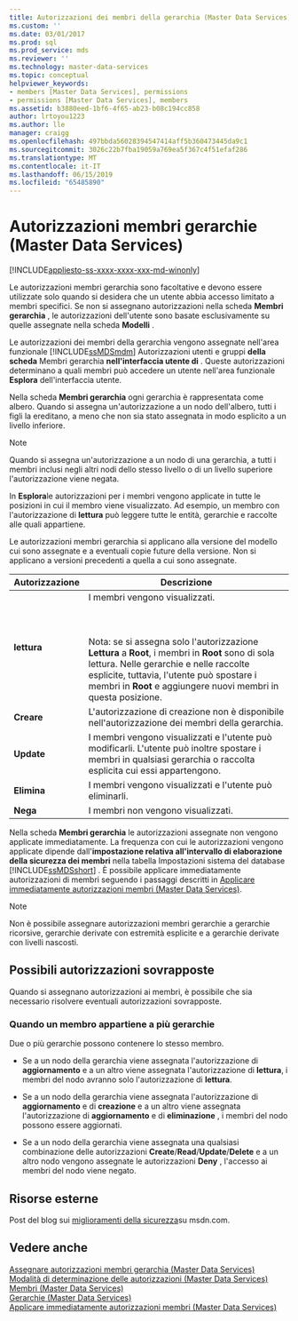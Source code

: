 ```yaml
---
title: Autorizzazioni dei membri della gerarchia (Master Data Services) | Microsoft Docs
ms.custom: ''
ms.date: 03/01/2017
ms.prod: sql
ms.prod_service: mds
ms.reviewer: ''
ms.technology: master-data-services
ms.topic: conceptual
helpviewer_keywords:
- members [Master Data Services], permissions
- permissions [Master Data Services], members
ms.assetid: b3880eed-1bf6-4f65-ab23-b08c194cc858
author: lrtoyou1223
ms.author: lle
manager: craigg
ms.openlocfilehash: 497bbda56028394547414aff5b360473445da9c1
ms.sourcegitcommit: 3026c22b7fba19059a769ea5f367c4f51efaf286
ms.translationtype: MT
ms.contentlocale: it-IT
ms.lasthandoff: 06/15/2019
ms.locfileid: "65485890"
---
```

# <a name="hierarchy-member-permissions-master-data-services"></a>Autorizzazioni membri gerarchie (Master Data Services)

[!INCLUDE[appliesto-ss-xxxx-xxxx-xxx-md-winonly](../includes/appliesto-ss-xxxx-xxxx-xxx-md-winonly.md)]

  Le autorizzazioni membri gerarchia sono facoltative e devono essere utilizzate solo quando si desidera che un utente abbia accesso limitato a membri specifici. Se non si assegnano autorizzazioni nella scheda **Membri gerarchia** , le autorizzazioni dell'utente sono basate esclusivamente su quelle assegnate nella scheda **Modelli** .  
  
 Le autorizzazioni dei membri della gerarchia vengono assegnate nell'area funzionale [!INCLUDE[ssMDSmdm](../includes/ssmdsmdm-md.md)] Autorizzazioni utenti e gruppi **della scheda** Membri gerarchia **nell'interfaccia utente di** . Queste autorizzazioni determinano a quali membri può accedere un utente nell'area funzionale **Esplora** dell'interfaccia utente.  
  
 Nella scheda **Membri gerarchia** ogni gerarchia è rappresentata come albero. Quando si assegna un'autorizzazione a un nodo dell'albero, tutti i figli la ereditano, a meno che non sia stato assegnata in modo esplicito a un livello inferiore.  
  
> [!NOTE]  
>  Quando si assegna un'autorizzazione a un nodo di una gerarchia, a tutti i membri inclusi negli altri nodi dello stesso livello o di un livello superiore l'autorizzazione viene negata.  
  
 In **Esplora**le autorizzazioni per i membri vengono applicate in tutte le posizioni in cui il membro viene visualizzato. Ad esempio, un membro con l'autorizzazione di **lettura** può leggere tutte le entità, gerarchie e raccolte alle quali appartiene.  
  
 Le autorizzazioni membri gerarchia si applicano alla versione del modello cui sono assegnate e a eventuali copie future della versione. Non si applicano a versioni precedenti a quella a cui sono assegnate.  
  
|Autorizzazione|Descrizione|  
|----------------|-----------------|  
|**lettura**|I membri vengono visualizzati.<br /><br /> <br /><br /> Nota: se si assegna solo l'autorizzazione **Lettura** a **Root**, i membri in **Root** sono di sola lettura. Nelle gerarchie e nelle raccolte esplicite, tuttavia, l'utente può spostare i membri in **Root** e aggiungere nuovi membri in questa posizione.|  
|**Creare**|L'autorizzazione di creazione non è disponibile nell'autorizzazione dei membri della gerarchia.|  
|**Update**|I membri vengono visualizzati e l'utente può modificarli. L'utente può inoltre spostare i membri in qualsiasi gerarchia o raccolta esplicita cui essi appartengono.|  
|**Elimina**|I membri vengono visualizzati e l'utente può eliminarli.|  
|**Nega**|I membri non vengono visualizzati.|  
  
 Nella scheda **Membri gerarchia** le autorizzazioni assegnate non vengono applicate immediatamente. La frequenza con cui le autorizzazioni vengono applicate dipende dall'**impostazione relativa all'intervallo di elaborazione della sicurezza dei membri** nella tabella Impostazioni sistema del database [!INCLUDE[ssMDSshort](../includes/ssmdsshort-md.md)] . È possibile applicare immediatamente autorizzazioni di membri seguendo i passaggi descritti in [Applicare immediatamente autorizzazioni membri &#40;Master Data Services&#41;](../master-data-services/immediately-apply-member-permissions-master-data-services.md).  
  
> [!NOTE]  
>  Non è possibile assegnare autorizzazioni membri gerarchie a gerarchie ricorsive, gerarchie derivate con estremità esplicite e a gerarchie derivate con livelli nascosti.  
  
## <a name="possible-overlapping-permissions"></a>Possibili autorizzazioni sovrapposte  
 Quando si assegnano autorizzazioni ai membri, è possibile che sia necessario risolvere eventuali autorizzazioni sovrapposte.  
  
### <a name="when-a-member-belongs-to-multiple-hierarchies"></a>Quando un membro appartiene a più gerarchie  
 Due o più gerarchie possono contenere lo stesso membro.  
  
-   Se a un nodo della gerarchia viene assegnata l'autorizzazione di **aggiornamento** e a un altro viene assegnata l'autorizzazione di **lettura**, i membri del nodo avranno solo l'autorizzazione di **lettura**.  
  
-   Se a un nodo della gerarchia viene assegnata l'autorizzazione di **aggiornamento** e di **creazione** e a un altro viene assegnata l'autorizzazione di **aggiornamento** e di **eliminazione** , i membri del nodo possono essere aggiornati.  
  
-   Se a un nodo della gerarchia viene assegnata una qualsiasi combinazione delle autorizzazioni **Create**/**Read**/**Update**/**Delete** e a un altro nodo vengono assegnate le autorizzazioni **Deny** , l'accesso ai membri del nodo viene negato.  
  
## <a name="external-resources"></a>Risorse esterne  
 Post del blog sui [miglioramenti della sicurezza](https://go.microsoft.com/fwlink/p/?LinkId=615376)su msdn.com.  
  
## <a name="see-also"></a>Vedere anche  
 [Assegnare autorizzazioni membri gerarchia &#40;Master Data Services&#41;](../master-data-services/assign-hierarchy-member-permissions-master-data-services.md)   
 [Modalità di determinazione delle autorizzazioni &#40;Master Data Services&#41;](../master-data-services/how-permissions-are-determined-master-data-services.md)   
 [Membri &#40;Master Data Services&#41;](../master-data-services/members-master-data-services.md)   
 [Gerarchie &#40;Master Data Services&#41;](../master-data-services/hierarchies-master-data-services.md)   
 [Applicare immediatamente autorizzazioni membri &#40;Master Data Services&#41;](../master-data-services/immediately-apply-member-permissions-master-data-services.md)  
  
  

